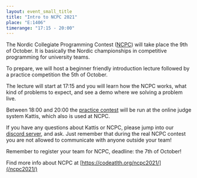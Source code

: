 ```yaml
---
layout: event_small_title
title: "Intro to NCPC 2021"
place: "E:1406"
timerange: "17:15 - 20:00"
---
```


The Nordic Collegiate Programming Contest ([NCPC](https://nordic.icpc.io/ncpc2021/)) will take place the 9th of October. It is basically the Nordic championships in competitive programming for university teams.

To prepare, we will host a beginner friendly introduction lecture followed by a practice competition the 5th of October.

The lecture will start at 17:15 and you will learn how the NCPC works, what kind of problems to expect, and see a demo where we solving a problem live.

Between 18:00 and 20:00 the [practice contest](https://open.kattis.com/contests/seutao/standings) will be run at the online judge system Kattis, which also is used at NCPC. 

If you have any questions about Kattis or NCPC, please jump into our [discord server](https://discord.gg/NpnXYj4), and ask. Just remember that during the real NCPC contest you are not allowed to communicate with anyone outside your team!

Remember to register your team for NCPC, deadline: the 7th of October! 

Find more info about NCPC at [https://codeatlth.org/ncpc2021/](/ncpc2021/)
